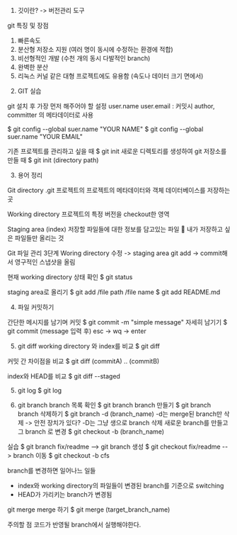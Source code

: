 1. 깃이란? -> 버전관리 도구

git 특징 및 장점

1) 빠른속도
2) 분산형 저장소 지원 (여러 명이 동시에 수정하는 환경에 적합)
3) 비선형적인 개발 (수천 개의 동시 다발적인 branch)
4) 완벽한 분산
5) 리눅스 커널 같은 대형 프로젝트에도 유용함 (속도나 데이터 크기 면에서)


2. GIT 실습

git 설치 후 가장 먼저 해주어야 할 설정
user.name
user.email
: 커밋시 author, committer 의 메타데이터로 사용

$ git config --global suer.name "YOUR NAME"
$ git config --global suer.name "YOUR EMAIL"

기존 프로젝트를 관리하고 싶을 때
$ git init 
새로운 디렉토리를 생성하여 git 저장소를 만들 때
$ git init (directory path)


3. 용어 정리

Git directory
.git 프로젝트의 프로젝트의 메타데이터와 객체 데이터베이스를 저장하는 곳

Working directory
프로젝트의 특정 버전을 checkout한 영역

Staging area (index)
저장할 파일들에 대한 정보를 담고있는 파일
	내가 저장하고 싶은 파일들만 올리는 것

Git 파일 관리 3단계
Woring directory 수정 -> staging area git add -> commit해서 영구적인 스냅샷을 올림

현재 working directory 상태 확인
$ git status

staging area로 올리기
$ git add /file path /file name
$ git add README.md

4. 파일 커밋하기

간단한 메시지를 남기며 커밋
$ git commit -m "simple message"
자세히 남기기
$ git commit 
(message 입력 후) esc -> wq -> enter

5. git diff
working directory 와 index를 비교
$ git diff

커밋 간 차이점을 비교
$ git diff (commitA) .. (commitB)

index와 HEAD를 비교
$ git diff --staged

5. git log
$ git log

6. git branch
branch 목록 확인
$ git branch 
branch 만들기
$ git branch
branch 삭제하기
$ git branch -d (branch_name)
-d는 merge된 branch만 삭제 -> 안전 장치가 있다?
-D는 그냥 생으로 branch 삭제
새로운 branch를 만들고 그 branch 로 변경
$ git checkout -b (branch_name)

실습
$ git branch fix/readme --> git branch 생성
$ git checkout fix/readme --> branch 이동
$ git checkout -b cfs

branch를 변경하면 일어나느 일들
- index와 working directory의 파일들이 변경된 branch를 기준으로 switching
- HEAD가 가리키는 branch가 변경됨

git merge
merge 하기
$ git merge (target_branch_name)

주의할 점 
코드가 반영될 branch에서 실행해야한다.